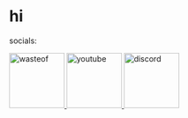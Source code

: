 # hi

socials:

<a href="https://wasteof.money/users/late">
  <img src="https://user-images.githubusercontent.com/78447219/173216385-61ab3197-3465-4f6c-9440-5219f6eb694b.png" alt="wasteof" width="100" />
</a>
<a href="https://youtube.com/channel/UCeazutL1pcKbA24gpGxUkRw">
  <img src="https://www.iconpacks.net/icons/2/free-icon-youtube-logo-2431.png" alt="youtube" width="100" />
</a>
<a href="https://discord.com/users/312042645453144064">
  <img src="https://user-images.githubusercontent.com/78447219/173215995-8fd28073-6b33-4f94-906b-9a62594cd111.png" alt="discord" width="100" />
</a>

